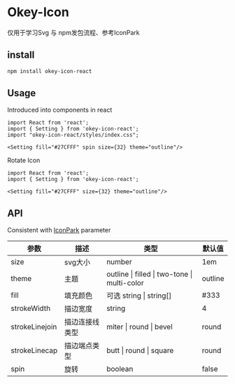 # Okey-Icon

仅用于学习Svg 与 npm发包流程、参考IconPark


## install

```bash
npm install okey-icon-react

```


## Usage

Introduced into components in react

```tsx
import React from 'react';
import { Setting } from 'okey-icon-react';
import "okey-icon-react/styles/index.css";

<Setting fill="#27CFFF" spin size={32} theme="outline"/>
```

Rotate Icon
```tsx
import React from 'react';
import { Setting } from 'okey-icon-react';
  
<Setting fill="#27CFFF" size={32} theme="outline"/>
```

## API


  Consistent with [IconPark](https://iconpark.oceanengine.com/) parameter


|   参数   |   描述   |   类型   |   默认值   |
| ---- | ---- | ---- | ---- |
| size | svg大小 |   number   |   1em   |
|   theme   |   主题   |   outline \| filled \| two-tone \| multi-color   |   outline   |
|   fill   |   填充颜色   |   可选 string \| string[]   |   #333   |
|   strokeWidth   |   描边宽度   |   string   |   4   |
|   strokeLinejoin   |   描边连接线类型   |   miter \| round \| bevel   |   round   |
|   strokeLinecap   |   描边端点类型   |   butt \| round \| square   |   round   |
|   spin   |   旋转   |   boolean   |   false   |
